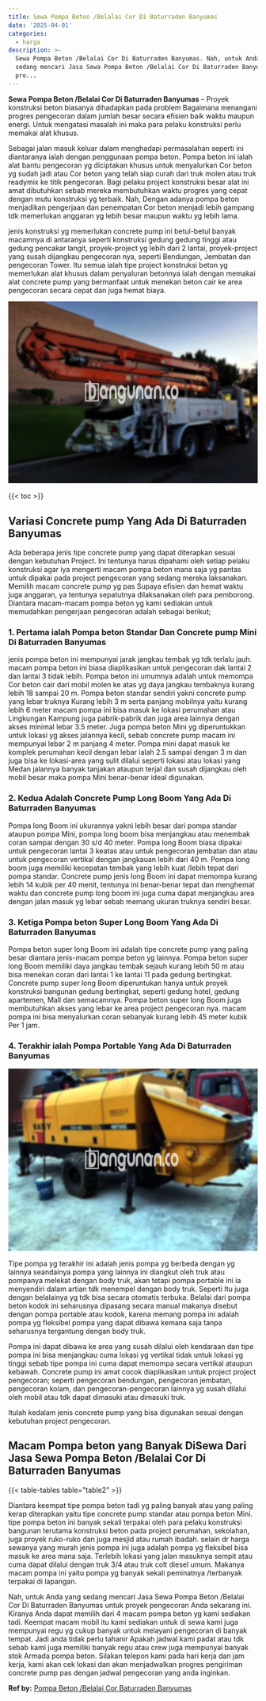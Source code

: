 ```yaml
---
title: Sewa Pompa Beton /Belalai Cor Di Baturraden Banyumas
date: '2025-04-01'
categories:
  - harga
description: >-
  Sewa Pompa Beton /Belalai Cor Di Baturraden Banyumas. Nah, untuk Anda yang
  sedang mencari Jasa Sewa Pompa Beton /Belalai Cor Di Baturraden Banyumas untuk
  pro...
---
```


**Sewa Pompa Beton /Belalai Cor Di Baturraden Banyumas** – Proyek konstruksi beton biasanya dihadapkan pada problem Bagaimana menangani progres pengecoran dalam jumlah besar secara efisien baik waktu maupun energi. Untuk mengatasi masalah ini maka para pelaku konstruksi perlu memakai alat khusus.

Sebagai jalan masuk keluar dalam menghadapi permasalahan seperti ini diantaranya ialah dengan penggunaan pompa beton. Pompa beton ini ialah alat bantu pengecoran yg diciptakan khusus untuk menyalurkan Cor beton yg sudah jadi atau Cor beton yang telah siap curah dari truk molen atau truk readymix ke titik pengecoran. Bagi pelaku project konstruksi besar alat ini amat dibutuhkan sebab mereka membutuhkan waktu progres yang cepat dengan mutu konstruksi yg terbaik. Nah, Dengan adanya pompa beton menjadikan pengerjaan dan penempatan Cor beton menjadi lebih gampang tdk memerlukan anggaran yg lebih besar maupun waktu yg lebih lama.

jenis konstruksi yg memerlukan concrete pump ini betul-betul banyak macamnya di antaranya seperti konstruksi gedung gedung tinggi atau gedung pencakar langit, proyek-project yg lebih dari 2 lantai, proyek-project yang susah dijangkau pengecoran nya, seperti Bendungan, Jembatan dan pengecoran Tower. Itu semua ialah tipe project konstruksi beton yg memerlukan alat khusus dalam penyaluran betonnya ialah dengan memakai alat concrete pump yang bermanfaat untuk menekan beton cair ke area pengecoran secara cepat dan juga hemat biaya.

![Sewa Pompa Beton /Belalai Cor Di Baturraden Banyumas](/images/sewa-concrete-pump-06.png)

{{< toc >}}

## Variasi Concrete pump Yang Ada Di Baturraden Banyumas

Ada beberapa jenis tipe concrete pump yang dapat diterapkan sesuai dengan kebutuhan Project. Ini tentunya harus dipahami oleh setiap pelaku konstruksi agar iya mengerti macam pompa beton mana saja yg pantas untuk dipakai pada project pengecoran yang sedang mereka laksanakan. Memilih macam concrete pump yg pas Supaya efisien dan hemat waktu juga anggaran, ya tentunya sepatutnya dilaksanakan oleh para pemborong. Diantara macam-macam pompa beton yg kami sediakan untuk memudahkan pengerjaan pengecoran adalah sebagai berikut;

### 1\. Pertama ialah Pompa beton Standar Dan Concrete pump Mini Di Baturraden Banyumas

jenis pompa beton ini mempunyai jarak jangkau tembak yg tdk terlalu jauh. macam pompa beton ini biasa diaplikasikan untuk pengecoran dak lantai 2 dan lantai 3 tidak lebih. Pompa beton ini umumnya adalah untuk memompa Cor beton cair dari mobil molen ke atas yg daya jangkau tembaknya kurang lebih 18 sampai 20 m. Pompa beton standar sendiri yakni concrete pump yang lebar truknya Kurang lebih 3 m serta panjang mobilnya yaitu kurang lebih 6 meter macam pompa ini bisa masuk ke lokasi perumahan atau Lingkungan Kampung juga pabrik-pabrik dan juga area lainnya dengan akses minimal lebar 3.5 meter. Juga pompa beton Mini yg diperuntukkan untuk lokasi yg akses jalannya kecil, sebab concrete pump macam ini mempunyai lebar 2 m panjang 4 meter. Pompa mini dapat masuk ke komplek perumahan kecil dengan lebar ialah 2.5 sampai dengan 3 m dan juga bisa ke lokasi-area yang sulit dilalui seperti lokasi atau lokasi yang Medan jalannya banyak tanjakan ataupun terjal dan susah dijangkau oleh mobil besar maka pompa Mini benar-benar ideal digunakan.

### 2\. Kedua Adalah Concrete Pump Long Boom Yang Ada Di Baturraden Banyumas

Pompa long Boom ini ukurannya yakni lebih besar dari pompa standar ataupun pompa Mini, pompa long boom bisa menjangkau atau menembak coran sampai dengan 30 s/d 40 meter. Pompa long Boom biasa dipakai untuk pengecoran lantai 3 keatas atau untuk pengecoran jembatan dan atau untuk pengecoran vertikal dengan jangkauan lebih dari 40 m. Pompa long boom juga memiliki kecepatan tembak yang lebih kuat /lebih tepat dari pompa standar. Concrete pump jenis long Boom ini dapat memompa kurang lebih 14 kubik per 40 menit, tentunya ini benar-benar tepat dan menghemat waktu dan concrete pump long boom ini juga cuma dapat menjangkau area dengan jalan masuk yg lebar sebab memang ukuran truknya sendiri besar.

### 3\. Ketiga Pompa beton Super Long Boom Yang Ada Di Baturraden Banyumas

Pompa beton super long Boom ini adalah tipe concrete pump yang paling besar diantara jenis-macam pompa beton yg lainnya. Pompa beton super long Boom memiliki daya jangkau tembak sejauh kurang lebih 50 m atau bisa menekan coran dari lantai 1 ke lantai 11 pada gedung bertingkat. Concrete pump super long Boom diperuntukan hanya untuk proyek konstruksi bangunan gedung bertingkat, seperti gedung hotel, gedung apartemen, Mall dan semacamnya. Pompa beton super long Boom juga membutuhkan akses yang lebar ke area project pengecoran nya. macam pompa ini bisa menyalurkan coran sebanyak kurang lebih 45 meter kubik Per 1 jam.

### 4\. Terakhir ialah Pompa Portable Yang Ada Di Baturraden Banyumas

![Sewa Pompa Beton /Belalai Cor Di Baturraden Banyumas](/images/sewa-concrete-pump-29.png)

Tipe pompa yg terakhir ini adalah jenis pompa yg berbeda dengan yg lainnya seandainya pompa yang lainnya ini diangkut oleh truk atau pompanya melekat dengan body truk, akan tetapi pompa portable ini ia menyendiri dalam artian tdk menempel dengan body truk. Seperti Itu juga dengan belalainya yg tdk bisa secara otomatis terbuka. Belalai dari pompa beton kodok ini seharusnya dipasang secara manual makanya disebut dengan pompa portable atau kodok, karena memang pompa ini adalah pompa yg fleksibel pompa yang dapat dibawa kemana saja tanpa seharusnya tergantung dengan body truk.

Pompa ini dapat dibawa ke area yang susah dilalui oleh kendaraan dan tipe pompa ini bisa menjangkau cuma lokasi yg vertikal tidak untuk lokasi yg tinggi sebab tipe pompa ini cuma dapat memompa secara vertikal ataupun kebawah. Concrete pump ini amat cocok diaplikasikan untuk project project pengecoran; seperti pengecoran bendungan, pengecoran jembatan, pengecoran kolam, dan pengecoran-pengecoran lainnya yg susah dilalui oleh mobil atau tdk dapat dimasuki atau dimasuki truk.

Itulah kedalam jenis concrete pump yang bisa digunakan sesuai dengan kebutuhan project pengecoran.

## Macam Pompa beton yang Banyak DiSewa Dari Jasa Sewa Pompa Beton /Belalai Cor Di Baturraden Banyumas

{{< table-tables table="table2" >}}

Diantara keempat tipe pompa beton tadi yg paling banyak atau yang paling kerap diterapkan yaitu tipe concrete pump standar atau pompa beton Mini. tipe pompa beton ini banyak sekali terpakai oleh para pelaku konstruksi bangunan terutama konstruksi beton pada project perumahan, sekolahan, juga proyek ruko-ruko dan juga mesjid atau rumah ibadah. selain dr harga sewanya yang murah jenis pompa ini juga adalah pompa yg fleksibel bisa masuk ke area mana saja. Terlebih lokasi yang jalan masuknya sempit atau cuma dapat dilalui dengan truk 3/4 atau truk colt diesel umum. Makanya macam pompa ini yaitu pompa yg banyak sekali peminatnya /terbanyak terpakai di lapangan.

Nah, untuk Anda yang sedang mencari Jasa Sewa Pompa Beton /Belalai Cor Di Baturraden Banyumas untuk proyek pengecoran Anda sekarang ini. Kiranya Anda dapat memilih dari 4 macam pompa beton yg kami sediakan tadi. Keempat macam mobil itu kami sediakan untuk di sewa kami juga mempunyai regu yg cukup banyak untuk melayani pengecoran di banyak tempat. Jadi anda tidak perlu tahanir Apakah jadwal kami padat atau tdk sebab kami juga memiliki banyak regu atau crew juga mempunyai banyak stok Armada pompa beton. Silakan telepon kami pada hari kerja dan jam kerja, kami akan cek lokasi dan akan menjadwalkan progres pengiriman concrete pump pas dengan jadwal pengecoran yang anda inginkan.

**Ref by:** [Pompa Beton /Belalai Cor Baturraden Banyumas](https://id.wikipedia.org/wiki/Pompa)
